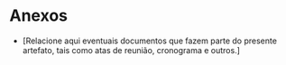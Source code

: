 # Anexos
- [Relacione aqui eventuais documentos que fazem parte do presente artefato, tais como atas de reunião, cronograma e outros.]